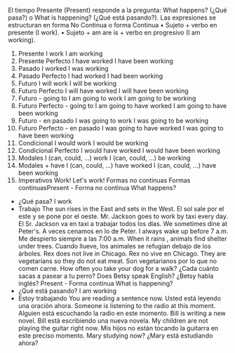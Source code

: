 El tiempo Presente (Present) responde a la pregunta: What happens? (¿Qué pasa?) o What is happening? (¿Qué está pasando?).
Las expresiones se estructuran en forma
No Continua
o forma
Continua
• Sujeto + verbo en presente (I work).
• Sujeto + am are is + verbo en progresivo (I am working).
1. Presente
I work
I am working
2. Presente Perfecto
I have worked
I have been working
3. Pasado
I worked
I was working
4. Pasado Perfecto
I had worked
I had been working
5. Futuro
I will work
I will be working
6. Futuro Perfecto
I will have worked
I will have been working
7. Futuro - going to
I am going to work
I am going to be working
8. Futuro Perfecto - going to
I am going to have worked
I am going to have been working
9. Futuro - en pasado
I was going to work
I was going to be working
10. Futuro Perfecto - en pasado
I was going to have worked
I was going to have been working
11. Condicional
I would work
I would be working
12. Condicional Perfecto
I would have worked
I would have been working
13. Modales
I (can, could, ...) work
I (can, could, ...) be working
14. Modales + have
I (can, could, ...) have worked
I (can, could, ...) have been working
15. Imperativos
Work!
Let's work!
Formas no continuas
Formas continuasPresent - Forma no continua
What happens?
- ¿Qué pasa?
I work
- Trabajo
The sun
rises
in the East and sets in the West.
El sol sale por el este y se pone por el oeste.
Mr. Jackson
goes
to work by taxi every day.
El Sr. Jackson va en taxi a trabajar todos los días.
We sometimes
dine
at Peter's.
A veces cenamos en lo de Peter.
I always
wake up
before 7 a.m.
Me despierto siempre a las 7:00 a.m.
When it
rains
, animals
find
shelter under trees.
Cuando llueve, los animales se refugian debajo de los árboles.
Rex
does not live
in Chicago.
Rex no vive en Chicago.
They are vegetarians so they
do not eat
meat.
Son vegetarianos por lo que no comen carne.
How often
you
take
your dog for a walk?
¿Cada cuánto sacas a pasear a tu perro?
Does
Betsy
speak
English?
¿Betsy habla inglés?
Present - Forma continua
What is happening?
- ¿Qué está pasando?
I am working
- Estoy trabajando
You
are reading
a sentence now.
Usted está leyendo una oración ahora.
Someone
is listening
to the radio at this moment.
Alguien está escuchando la radio en este momento.
Bill
is writing
a new novel.
Bill está escribiendo una nueva novela.
My children
are not playing
the guitar right now.
Mis hijos no están tocando la guitarra en este preciso momento.
Mary
studying
now?
¿Mary está estudiando ahora?
